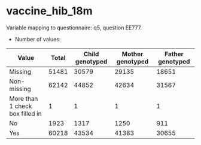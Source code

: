 # vaccine_hib_18m
Variable mapping to questionnaire: q5, question EE777.
- Number of values:

| Value | Total | Child genotyped | Mother genotyped | Father genotyped |
| ----- | ----- | --------------- | ---------------- | ---------------- |
| Missing | 51481 | 30579 | 29135 | 18651 |
| Non-missing | 62142 | 44852 | 42634 | 31567 |
| More than 1 check box filled in | 1 | 1 | 1 |1 |
| No | 1923 | 1317 | 1250 |911 |
| Yes | 60218 | 43534 | 41383 |30655 |



